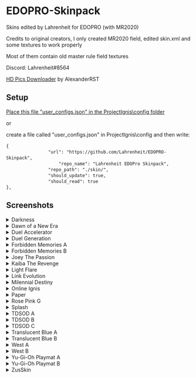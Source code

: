 # EDOPRO-Skinpack
Skins edited by Lahrenheit for EDOPRO (with MR2020)


Credits to original creators, I only created MR2020 field, edited skin.xml and some textures to work properly

Most of them contain old master rule field textures

Discord: Lahrenheit#8564

[HD Pics Downloader](https://github.com/AlexsanderRST/EDOPro-HD-Pics-Downloader) by AlexanderRST


## Setup
[Place this file "user_configs.json" in the ProjectIgnis\config folder](https://github.com/Lahrenheit/EDOPRO-Skinpack/releases/download/edopro-skinpack/user_configs.json)

or

create a file called "user_configs.json" in ProjectIgnis\config and then write:

```
{
     			"url": "https://github.com/Lahrenheit/EDOPRO-Skinpack",
      		        "repo_name": "Lahrenheit EDOPro Skinpack",
     			"repo_path": "./skin/",
     			"should_update": true,
     			"should_read": true
},
```

## Screenshots

<details><summary>Darkness</summary>
<p>
   
![Screenshot 35](https://github.com/Lahrenheit/EDOPRO-Skinpack/blob/screenshots/EDOPro%202022-03-25%2014-22-29.png)
![Screenshot 36](https://github.com/Lahrenheit/EDOPRO-Skinpack/blob/screenshots/EDOPro%202022-03-25%2014-27-19.png)
</p>
</details>

<details><summary>Dawn of a New Era</summary>
<p>
 
![Screenshot 23](https://github.com/Lahrenheit/EDOPRO-Skinpack/blob/screenshots/EDOPro%202022-03-25%2014-22-52.png)
![Screenshot 24](https://github.com/Lahrenheit/EDOPRO-Skinpack/blob/screenshots/EDOPro%202022-03-25%2014-27-28.png)
</p>
</details>

<details><summary>Duel Accelerator</summary>
<p>
 
![Screenshot 27](https://github.com/Lahrenheit/EDOPRO-Skinpack/blob/screenshots/EDOPro%202022-03-25%2014-23-11.png)
![Screenshot 28](https://github.com/Lahrenheit/EDOPRO-Skinpack/blob/screenshots/EDOPro%202022-03-25%2014-27-34.png)
</p>
</details>

<details><summary>Duel Generation</summary>
<p>
 
![Screenshot 5](https://github.com/Lahrenheit/EDOPRO-Skinpack/blob/screenshots/EDOPro%202022-03-25%2014-23-20.png)
![Screenshot 6](https://github.com/Lahrenheit/EDOPRO-Skinpack/blob/screenshots/EDOPro%202022-03-25%2014-27-41.png)
</p>
</details>

<details><summary>Forbidden Memories A</summary>
<p>
 
![Screenshot 7](https://github.com/Lahrenheit/EDOPRO-Skinpack/blob/screenshots/EDOPro%202022-03-25%2014-23-30.png)
![Screenshot 8](https://github.com/Lahrenheit/EDOPRO-Skinpack/blob/screenshots/EDOPro%202022-03-25%2014-27-49.png)
</p>
</details>

<details><summary>Forbidden Memories B</summary>
<p>
 
![Screenshot 9](https://github.com/Lahrenheit/EDOPRO-Skinpack/blob/screenshots/EDOPro%202022-03-25%2014-23-39.png)
![Screenshot 10](https://github.com/Lahrenheit/EDOPRO-Skinpack/blob/screenshots/EDOPro%202022-03-25%2014-27-55.png)
</p>
</details>

<details><summary>Joey The Passion</summary>
<p>
 
![Screenshot 11](https://github.com/Lahrenheit/EDOPRO-Skinpack/blob/screenshots/EDOPro%202022-03-25%2014-24-00.png)
![Screenshot 12](https://github.com/Lahrenheit/EDOPRO-Skinpack/blob/screenshots/EDOPro%202022-03-25%2014-28-03.png)
</p>
</details>

<details><summary>Kaiba The Revenge</summary>
<p>
 
![Screenshot 13](https://github.com/Lahrenheit/EDOPRO-Skinpack/blob/screenshots/EDOPro%202022-03-25%2014-24-10.png)
![Screenshot 14](https://github.com/Lahrenheit/EDOPRO-Skinpack/blob/screenshots/EDOPro%202022-03-25%2014-28-10.png)
</p>
</details>

<details><summary>Light Flare</summary>
<p>
   
![Screenshot 33](https://github.com/Lahrenheit/EDOPRO-Skinpack/blob/screenshots/EDOPro%202022-03-25%2014-24-20.png)
![Screenshot 34](https://github.com/Lahrenheit/EDOPRO-Skinpack/blob/screenshots/EDOPro%202022-03-25%2014-28-16.png)
</p>
</details>

<details><summary>Link Evolution</summary>
<p>
 
![Screenshot 15](https://github.com/Lahrenheit/EDOPRO-Skinpack/blob/screenshots/EDOPro%202022-03-25%2014-24-34.png)
![Screenshot 16](https://github.com/Lahrenheit/EDOPRO-Skinpack/blob/screenshots/EDOPro%202022-03-25%2014-28-24.png)
</p>
</details>

<details><summary>Milennial Destiny</summary>
<p>
 
![Screenshot 17](https://github.com/Lahrenheit/EDOPRO-Skinpack/blob/screenshots/EDOPro%202022-03-25%2014-24-45.png)
![Screenshot 18](https://github.com/Lahrenheit/EDOPRO-Skinpack/blob/screenshots/EDOPro%202022-03-25%2014-28-32.png)
</p>
</details>

<details><summary>Online Ignis</summary>
<p>
 
![Screenshot 29](https://github.com/Lahrenheit/EDOPRO-Skinpack/blob/screenshots/EDOPro%202022-03-25%2014-24-54.png)
![Screenshot 30](https://github.com/Lahrenheit/EDOPRO-Skinpack/blob/screenshots/EDOPro%202022-03-25%2014-28-39.png)
</p>
</details>

<details><summary>Paper</summary>
<p>
   
![Screenshot 39](https://github.com/Lahrenheit/EDOPRO-Skinpack/blob/screenshots/EDOPro%202022-03-25%2014-25-02.png)
![Screenshot 40](https://github.com/Lahrenheit/EDOPRO-Skinpack/blob/screenshots/EDOPro%202022-03-25%2014-28-47.png)
</p>
</details>

<details><summary>Rose Pink G</summary>
<p>
   
![Screenshot 43](https://github.com/Lahrenheit/EDOPRO-Skinpack/blob/screenshots/EDOPro%202022-03-25%2014-25-19.png)
![Screenshot 44](https://github.com/Lahrenheit/EDOPRO-Skinpack/blob/screenshots/EDOPro%202022-03-25%2014-28-58.png)
</p>
</details>

<details><summary>Splash</summary>
<p>
   
![Screenshot 41](https://github.com/Lahrenheit/EDOPRO-Skinpack/blob/screenshots/EDOPro%202022-03-25%2014-46-14.png)
![Screenshot 42](https://github.com/Lahrenheit/EDOPRO-Skinpack/blob/screenshots/EDOPro%202022-03-25%2014-46-19.png)
</p>
</details>

<details><summary>TDSOD A</summary>
<p>
 
![Screenshot 1](https://github.com/Lahrenheit/EDOPRO-Skinpack/blob/screenshots/EDOPro%202022-03-25%2014-25-37.png)
![Screenshot 2](https://github.com/Lahrenheit/EDOPRO-Skinpack/blob/screenshots/EDOPro%202022-03-25%2014-29-07.png)
</p>
</details>

<details><summary>TDSOD B</summary>
<p>
 
![Screenshot 3](https://github.com/Lahrenheit/EDOPRO-Skinpack/blob/screenshots/EDOPro%202021-01-11%2017-34-55.png)
![Screenshot 4](https://github.com/Lahrenheit/EDOPRO-Skinpack/blob/screenshots/EDOPro%202021-01-11%2017-35-23.png)
</p>
</details>

<details><summary>TDSOD C</summary>
<p>
 
![Screenshot 27](https://github.com/Lahrenheit/EDOPRO-Skinpack/blob/screenshots/EDOPro%202022-01-15%2020-22-05.png)
![Screenshot 28](https://github.com/Lahrenheit/EDOPRO-Skinpack/blob/screenshots/EDOPro%202022-01-15%2020-22-10.png)
</p>
</details>

<details><summary>Translucent Blue A</summary>
<p>
 
![Screenshot 19](https://github.com/Naewt/EDOPRO-Skinpack/blob/screenshots/EDOPro%202020-07-30%2017-32-52.png)
![Screenshot 20](https://github.com/Naewt/EDOPRO-Skinpack/blob/screenshots/EDOPro%202020-07-30%2017-33-38.png)
</p>
</details>

<details><summary>Translucent Blue B</summary>
<p>
   
![Screenshot 21](https://github.com/Lahrenheit/EDOPRO-Skinpack/blob/screenshots/EDOPro%202020-08-14%2013-12-48.png)
![Screenshot 22](https://github.com/Lahrenheit/EDOPRO-Skinpack/blob/screenshots/EDOPro%202020-08-13%2021-00-20.png)
</p>
</details>

<details><summary>West A</summary>
<p>
   
![Screenshot 37](https://github.com/Lahrenheit/EDOPRO-Skinpack/blob/screenshots/EDOPro%202021-12-31%2021-33-28.png)
![Screenshot 38](https://github.com/Lahrenheit/EDOPRO-Skinpack/blob/screenshots/EDOPro%202021-12-31%2021-33-33.png)
</p>
</details>

<details><summary>West B</summary>
<p>
   
![Screenshot 43](https://github.com/Lahrenheit/EDOPRO-Skinpack/blob/screenshots/EDOPro%202022-01-01%2001-46-39.png)
![Screenshot 44](https://github.com/Lahrenheit/EDOPRO-Skinpack/blob/screenshots/EDOPro%202022-01-01%2001-46-48.png)
</p>
</details>

<details><summary>Yu-Gi-Oh Playmat A</summary>
<p>
   
![Screenshot 23](https://github.com/Lahrenheit/EDOPRO-Skinpack/blob/screenshots/EDOPro%202021-08-31%2017-51-13.png)
![Screenshot 24](https://github.com/Lahrenheit/EDOPRO-Skinpack/blob/screenshots/EDOPro%202021-08-31%2017-51-21.png)
</p>
</details>

<details><summary>Yu-Gi-Oh Playmat B</summary>
<p>
   
![Screenshot 25](https://github.com/Lahrenheit/EDOPRO-Skinpack/blob/screenshots/EDOPro%202021-08-30%2012-02-35.png)
![Screenshot 26](https://github.com/Lahrenheit/EDOPRO-Skinpack/blob/screenshots/EDOPro%202021-08-30%2012-02-46.png)
</p>
</details>

<details><summary>ZusSkin</summary>
<p>
   
![Screenshot 31](https://github.com/Lahrenheit/EDOPRO-Skinpack/blob/screenshots/EDOPro%202022-01-01%2000-37-23.png)
![Screenshot 32](https://github.com/Lahrenheit/EDOPRO-Skinpack/blob/screenshots/EDOPro%202022-01-01%2000-37-29.png)
</p>
</details>



